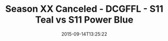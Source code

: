 ---
title: Season XX Canceled - DCGFFL - S11 Teal vs S11 Power Blue
teams-score:
- team: _teams/s11-teal.md
  score: 27
- team: _teams/s11-power-blue.md
  score: 6
mvp: Bryan Sanders (Teal), Jasmyne Johnson (Power Blue)
game-ball: ''
season: 11
week: 1
date: '2015-09-14T13:25:22'
pageid: season-11-week-1-941-vs-940
---